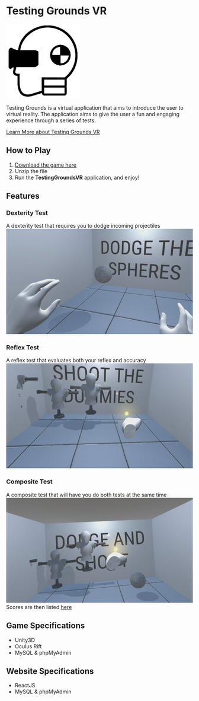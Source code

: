 # Testing Grounds VR
![Testing Grounds Logo](https://raw.githubusercontent.com/marcdledda/TG_web/master/src/components/images/Logo.png)

Testing Grounds is a virtual application that aims to introduce the user to virtual reality. The application aims to give the user a fun and engaging experience through a series of tests.

[Learn More about Testing Grounds VR](https://marcdledda.github.io/TG_web/)

## How to Play
1. [Download the game here](https://marcdledda.github.io/TG_web/)
2. Unzip the file
3. Run the **TestingGroundsVR** application, and enjoy!

## Features

### Dexterity Test
A dexterity test that requires you to dodge incoming projectiles
![Dexterity Test Example](https://github.com/marcdledda/TG_web/blob/master/src/components/images/dexTest.png)
### Reflex Test
A reflex test that evaluates both your reflex and accuracy
![Reflex Test Example](https://github.com/marcdledda/TG_web/blob/master/src/components/images/refTest.png)
### Composite Test
A composite test that will have you do both tests at the same time
![Composite Test Example](https://github.com/marcdledda/portfolio/blob/master/src/media/testingGrounds/tgBothTest.png)
Scores are then listed [here](https://marcdledda.github.io/TG_web/)

## Game Specifications
* Unity3D
* Oculus Rift
* MySQL & phpMyAdmin

## Website Specifications
* ReactJS
* MySQL & phpMyAdmin
